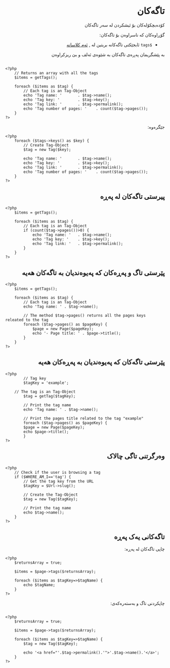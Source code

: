 <div dir="rtl" >

# تاگەکان
<!-- position: 6 -->

کۆدەبچکۆلەکان بۆ ئیشکردن لە سەر تاگەکان

گۆڕاوەکان کە ناسراوەن بۆ تاگەکان:
- `$tags` ئابجێکتی تاگەکانە بریتین لە , [ئەم کلاسانە](https://github.com/bludit/bludit/blob/master/bl-kernel/tags.class.php)

<div class="note">
بە پێشگریمان پەڕەی تاگەکان بە شێوەی ئەلف و بێ ریزکراوەن
</div>

<h2 id="list-all-tags"پێرستی تەواو تاگەکان</h2>
</div>

```
<?php
	// Returns an array with all the tags
	$items = getTags();

	foreach ($items as $tag) {
		// Each tag is an Tag-Object
		echo 'Tag name: '		. $tag->name();
		echo 'Tag key: ' 		. $tag->key();
		echo 'Tag link: ' 		. $tag->permalink();
		echo 'Tag number of pages: ' 	. count($tag->pages());
	}
?>
```

<div dir="rtl" >
جێگرەوە:
</div>

```
<?php
	foreach ($tags->keys() as $key) {
		// Create Tag-Object
		$tag = new Tag($key);

		echo 'Tag name: '		. $tag->name();
		echo 'Tag key: ' 		. $tag->key();
		echo 'Tag link: ' 		. $tag->permalink();
		echo 'Tag number of pages: ' 	. count($tag->pages());
	}
?>
```

<div dir="rtl" >
<h2 id="list-tags-that-have-pages">پیرستی تاگەکان لە  پەڕە</h2>
</div>

```
<?php
	$items = getTags();

	foreach ($items as $tag) {
		// Each tag is an Tag-Object
		if (count($tag->pages())>0) {
			echo 'Tag name: '	. $tag->name();
			echo 'Tag key: ' 	. $tag->key();
			echo 'Tag link: ' 	. $tag->permalink();
		}
	}
?>
```

<div dir="rtl" >
<h2 id="list-all-tags-and-pages">پێرستی تاگ و پەڕەکان کە پەیوەندیان بە تاگەکان هەیە</h2>
</div>

```
<?php
	$items = getTags();

	foreach ($items as $tag) {
		// Each tag is an Tag-Object
		echo 'Tag name: ' . $tag->name();

		// The method $tag->pages() returns all the pages keys releated to the tag
		foreach ($tag->pages() as $pageKey) {
			$page = new Page($pageKey);
			echo '- Page title: ' . $page->title();
		}
	}
?>
```

<div dir="rtl" >
<h2 id="list-all-pages-related-to-a-particular-tag">پێرستی تاگەکان کە پەیوەندیان بە پەڕەکان هەیە</h2>
</div>

```
<?php
        // Tag key
        $tagKey = 'example';

	// The tag is an Tag-Object
        $tag = getTag($tagKey);

        // Print the tag name
        echo 'Tag name: ' . $tag->name();

        // Print the pages title related to the tag "example"
        foreach ($tag->pages() as $pageKey) {
		$page = new Page($pageKey);
		echo $page->title();
        }
?>
```

<div dir="rtl" >
<h2 id="get-the-active-tag">وەرگرتنی تاگی چالاک</h2>
</div>

```
<?php
	// Check if the user is browsing a tag
	if ($WHERE_AM_I=='tag') {
		// Get the tag key from the URL
		$tagKey = $Url->slug();

		// Create the Tag-Object
		$tag = new Tag($tagKey);

		// Print the tag name
		echo $tag->name();
	}
?>
```

<div dir="rtl" >
<h2 id="print-the-tags-of-a-page">تاگەکانی یەک پەڕە</h2>

چاپی تاگەکان لە پەڕە:
</div>

```
<?php
	$returnsArray = true;

	$items = $page->tags($returnsArray);

	foreach ($items as $tagKey=>$tagName) {
		echo $tagName;
	}
?>
```

<div dir="rtl" >
چاپکردنی تاگ و بەستەرەکەی:
</div>

```

<?php
	$returnsArray = true;

	$items = $page->tags($returnsArray);

	foreach ($items as $tagKey=>$tagName) {
		$tag = new Tag($tagKey);

		echo '<a href="'.$tag->permalink().'">'.$tag->name().'</a>';
	}
?>
```

